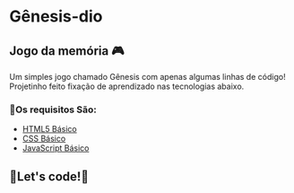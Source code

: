 # Gênesis-dio
## Jogo da memória :video_game:

Um simples jogo chamado Gênesis com apenas algumas linhas de código!
Projetinho feito fixação de aprendizado nas tecnologias abaixo.

### :wrench:Os requisitos São:
* [HTML5 Básico](https://www.w3schools.com/html/)
* [CSS Básico](https://developer.mozilla.org/pt-BR/docs/Web/CSS) 
* [JavaScript Básico](https://developer.mozilla.org/pt-BR/docs/Web/Javascript) 

##  :rocket:Let's code!:rocket:
